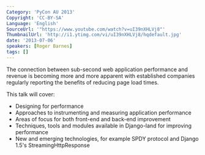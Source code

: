 ```yaml
---
Category: 'PyCon AU 2013'
Copyright: 'CC-BY-SA'
Language: 'English'
SourceUrl: '"https://www.youtube.com/watch?v=uI39nXHLVj8"'
ThumbnailUrl: 'http://i1.ytimg.com/vi/uI39nXHLVj8/hqdefault.jpg'
date: '2013-07-06'
speakers: [Roger Barnes]
tags: []
---
```

The connection between sub-second web application performance and revenue is becoming more and more apparent with established companies regularly reporting the benefits of reducing page load times.

This talk will cover:
* Designing for performance
* Approaches to instrumenting and measuring application performance
* Areas of focus for both front-end and back-end improvement
* Techniques, tools and modules available in Django-land for improving performance
* New and emerging technologies, for example SPDY protocol and Django 1.5's StreamingHttpResponse